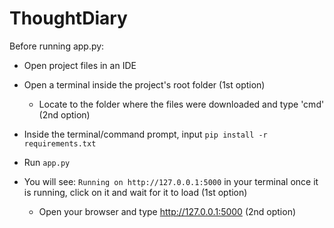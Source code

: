 # ThoughtDiary

Before running app.py:

- Open project files in an IDE
- Open a terminal inside the project's root folder (1st option)
  - Locate to the folder where the files were downloaded and type 'cmd' (2nd option)
- Inside the terminal/command prompt, input `pip install -r requirements.txt`
- Run `app.py`

- You will see: `Running on http://127.0.0.1:5000` in your terminal once it is running, click on it and wait for it to load (1st option)
  - Open your browser and type http://127.0.0.1:5000 (2nd option)
